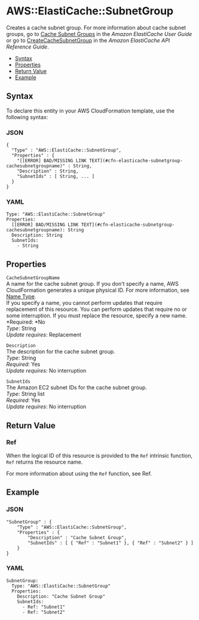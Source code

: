 # AWS::ElastiCache::SubnetGroup<a name="aws-properties-elasticache-subnetgroup"></a>

Creates a cache subnet group\. For more information about cache subnet groups, go to [Cache Subnet Groups](http://docs.aws.amazon.com/AmazonElastiCache/latest/UserGuide/CacheSubnetGroups.html) in the *Amazon ElastiCache User Guide* or go to [CreateCacheSubnetGroup](http://docs.aws.amazon.com/AmazonElastiCache/latest/APIReference/API_CreateCacheSubnetGroup.html) in the *Amazon ElastiCache API Reference Guide*\.


+ [Syntax](#aws-resource-elasticache-subnetgroup-syntax)
+ [Properties](#w3ab2c21c10d565b9)
+ [Return Value](#w3ab2c21c10d565c11)
+ [Example](#w3ab2c21c10d565c13)

## Syntax<a name="aws-resource-elasticache-subnetgroup-syntax"></a>

To declare this entity in your AWS CloudFormation template, use the following syntax:

### JSON<a name="aws-resource-elasticache-subnetgroup-syntax.json"></a>

```
{
  "Type" : "AWS::ElastiCache::SubnetGroup",
  "Properties" : {
    "[[ERROR] BAD/MISSING LINK TEXT](#cfn-elasticache-subnetgroup-cachesubnetgroupname)" : String,
    "Description" : String,
    "SubnetIds" : [ String, ... ]
  }
}
```

### YAML<a name="aws-resource-elasticache-subnetgroup-syntax.yaml"></a>

```
Type: "AWS::ElastiCache::SubnetGroup"
Properties:
  [[ERROR] BAD/MISSING LINK TEXT](#cfn-elasticache-subnetgroup-cachesubnetgroupname): String
  Description: String
  SubnetIds:
    - String
```

## Properties<a name="w3ab2c21c10d565b9"></a>

`CacheSubnetGroupName`  
A name for the cache subnet group\. If you don't specify a name, AWS CloudFormation generates a unique physical ID\. For more information, see [Name Type](aws-properties-name.md)\.  
If you specify a name, you cannot perform updates that require replacement of this resource\. You can perform updates that require no or some interruption\. If you must replace the resource, specify a new name\.
*Required: *No  
*Type*: String  
*Update requires*: Replacement

`Description`  
The description for the cache subnet group\.  
*Type*: String  
*Required*: Yes  
*Update requires*: No interruption

`SubnetIds`  
The Amazon EC2 subnet IDs for the cache subnet group\.  
*Type*: String list  
*Required*: Yes  
*Update requires*: No interruption

## Return Value<a name="w3ab2c21c10d565c11"></a>

### Ref<a name="w3ab2c21c10d565c11b2"></a>

When the logical ID of this resource is provided to the `Ref` intrinsic function, `Ref` returns the resource name\.

For more information about using the `Ref` function, see Ref\.

## Example<a name="w3ab2c21c10d565c13"></a>

### JSON<a name="aws-resource-elasticache-subnetgroup-example.json"></a>

```
"SubnetGroup" : {
    "Type" : "AWS::ElastiCache::SubnetGroup",
    "Properties" : {
        "Description" : "Cache Subnet Group",
        "SubnetIds" : [ { "Ref" : "Subnet1" }, { "Ref" : "Subnet2" } ]
    }
}
```

### YAML<a name="aws-resource-elasticache-subnetgroup-example.yaml"></a>

```
SubnetGroup: 
  Type: "AWS::ElastiCache::SubnetGroup"
  Properties: 
    Description: "Cache Subnet Group"
    SubnetIds: 
      - Ref: "Subnet1"
      - Ref: "Subnet2"
```